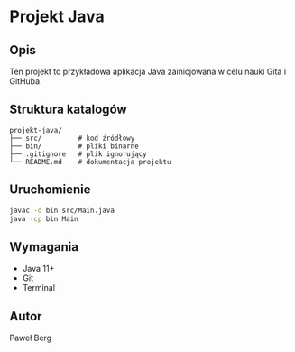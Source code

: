 # Projekt Java

## Opis

Ten projekt to przykładowa aplikacja Java zainicjowana w celu nauki Gita i GitHuba.

## Struktura katalogów

```
projekt-java/
├── src/         # kod źródłowy
├── bin/         # pliki binarne
├── .gitignore   # plik ignorujący
└── README.md    # dokumentacja projektu
```

## Uruchomienie

```bash
javac -d bin src/Main.java
java -cp bin Main
```

## Wymagania

- Java 11+
- Git
- Terminal

## Autor

Paweł Berg
